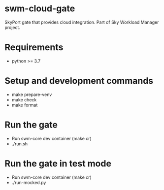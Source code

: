 # swm-cloud-gate

SkyPort gate that provides cloud integration.
Part of Sky Workload Manager project.

# Requirements
  * python >= 3.7

# Setup and development commands
  * make prepare-venv
  * make check
  * make format

# Run the gate
  * Run swm-core dev container (make cr)
  * ./run.sh

# Run the gate in test mode
  * Run swm-core dev container (make cr)
  * ./run-mocked.py

